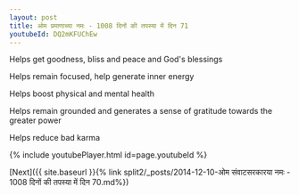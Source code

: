 ```yaml
---
layout: post
title: ओम प्रमाणाच्या नमः - 1008 दिनों की तपस्या में दिन 71
youtubeId: DQ2mKFUChEw
---
```

 
 
Helps get goodness, bliss and peace and God's blessings
 
Helps remain focused, help generate inner energy 
 
Helps boost physical and mental health 
 
Helps remain grounded and generates a sense of gratitude towards the greater power 
 
Helps reduce bad karma
 
 
 
 


{% include youtubePlayer.html id=page.youtubeId %}
 
[Next]({{ site.baseurl }}{% link  split2/_posts/2014-12-10-ओम संवाटसरकारया नमः - 1008 दिनों की तपस्या में दिन 70.md%})
 
